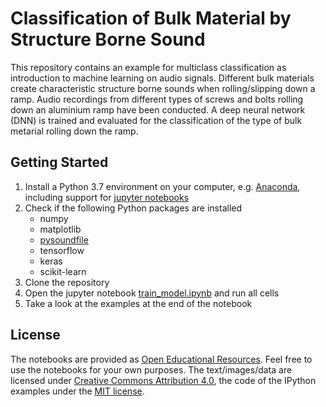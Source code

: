 # Classification of Bulk Material by Structure Borne Sound

This repository contains an example for multiclass classification as introduction to machine learning on audio signals. Different bulk materials create characteristic structure borne sounds when rolling/slipping down a ramp. Audio recordings from different types of screws and bolts rolling down an aluminium ramp have been conducted. A deep neural network (DNN) is trained and evaluated for the classification of the type of bulk metarial rolling down the ramp.


## Getting Started

1. Install a Python 3.7 environment on your computer, e.g. [Anaconda](https://www.anaconda.com), including support
for [jupyter notebooks](https://jupyter.org/)
2. Check if the following Python packages are installed
    * numpy
    * matplotlib
    * [pysoundfile](https://pysoundfile.readthedocs.io/en/latest/)
    * tensorflow
    * keras
    * scikit-learn
3. Clone the repository
4. Open the jupyter notebook [train_model.ipynb](train_model.ipynb) and run all cells
5. Take a look at the examples at the end of the notebook



## License

The notebooks are provided as [Open Educational Resources](https://en.wikipedia.org/wiki/Open_educational_resources). Feel free to use the notebooks for your own purposes. The text/images/data are licensed under [Creative Commons Attribution 4.0](https://creativecommons.org/licenses/by/4.0/), the code of the IPython examples under the [MIT license](https://opensource.org/licenses/MIT).

